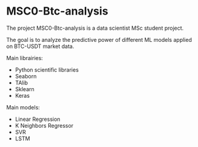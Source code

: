 # MSC0-Btc-analysis

The project MSC0-Btc-analysis is a data scientist MSc student project.

The goal is to analyze the predictive power of different ML models applied on BTC-USDT market data.

Main librairies:
  - Python scientific libraries
  - Seaborn
  - TAlib
  - Sklearn
  - Keras

Main models:
  - Linear Regression
  - K Neighbors Regressor
  - SVR
  - LSTM
